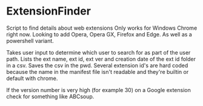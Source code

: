 # ExtensionFinder
Script to find details about web extensions
Only works for Windows Chrome right now. Looking to add Opera, Opera GX, Firefox and Edge. As well as a powershell variant.

Takes user input to determine which user to search for as part of the user path. Lists the ext name, ext id, ext ver and creation date of the ext id folder in a csv. Saves the csv in the pwd. Several extension id's are hard coded because the name in the manifest file isn't readable and they're builtin or default with chrome.

If the version number is very high (for example 30) on a Google extension check for something like ABCsoup.
